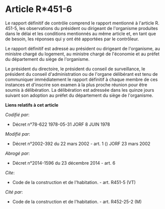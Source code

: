 # Article R*451-6

Le rapport définitif de contrôle comprend le rapport mentionné à l'article R. 451-5, les observations du président ou
dirigeant de l'organisme produites dans le délai et les conditions mentionnés au même article et, en tant que de besoin, les
réponses qui y ont été apportées par le contrôleur.

Le rapport définitif est adressé au président ou dirigeant de l'organisme, au ministre chargé du logement, au ministre chargé
de l'économie et au préfet du département du siège de l'organisme.

Le président du directoire, le président du conseil de surveillance, le président du conseil d'administration ou de l'organe
délibérant est tenu de communiquer immédiatement le rapport définitif à chaque membre de ces instances et d'inscrire son
examen à la plus proche réunion pour être soumis à délibération. La délibération est adressée dans les quinze jours suivant
son adoption au préfet du département du siège de l'organisme.

**Liens relatifs à cet article**

_Codifié par_:

  - Décret n°78-622 1978-05-31 JORF 8 JUIN 1978

_Modifié par_:

  - Décret n°2002-392 du 22 mars 2002 - art. 1 () JORF 23 mars 2002

_Abrogé par_:

  - Décret n°2014-1596 du 23 décembre 2014 - art. 6

_Cite_:

  - Code de la construction et de l'habitation. - art. R451-5 (VT)

_Cité par_:

  - Code de la construction et de l'habitation. - art. R452-25-2 (M)

